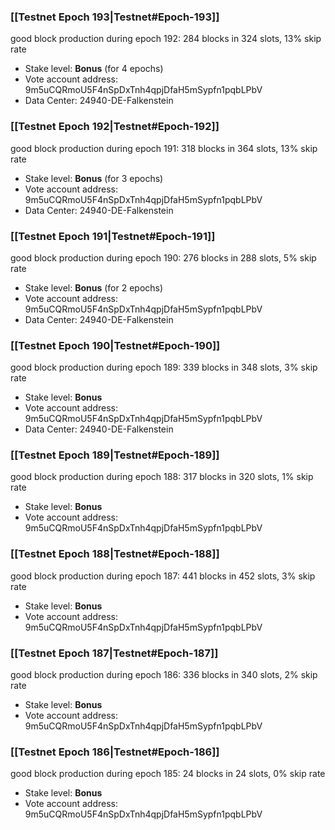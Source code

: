 ### [[Testnet Epoch 193|Testnet#Epoch-193]]
good block production during epoch 192: 284 blocks in 324 slots, 13% skip rate
* Stake level: **Bonus** (for 4 epochs)
* Vote account address: 9m5uCQRmoU5F4nSpDxTnh4qpjDfaH5mSypfn1pqbLPbV
* Data Center: 24940-DE-Falkenstein
### [[Testnet Epoch 192|Testnet#Epoch-192]]
good block production during epoch 191: 318 blocks in 364 slots, 13% skip rate
* Stake level: **Bonus** (for 3 epochs)
* Vote account address: 9m5uCQRmoU5F4nSpDxTnh4qpjDfaH5mSypfn1pqbLPbV
* Data Center: 24940-DE-Falkenstein
### [[Testnet Epoch 191|Testnet#Epoch-191]]
good block production during epoch 190: 276 blocks in 288 slots, 5% skip rate
* Stake level: **Bonus** (for 2 epochs)
* Vote account address: 9m5uCQRmoU5F4nSpDxTnh4qpjDfaH5mSypfn1pqbLPbV
* Data Center: 24940-DE-Falkenstein
### [[Testnet Epoch 190|Testnet#Epoch-190]]
good block production during epoch 189: 339 blocks in 348 slots, 3% skip rate
* Stake level: **Bonus**
* Vote account address: 9m5uCQRmoU5F4nSpDxTnh4qpjDfaH5mSypfn1pqbLPbV
* Data Center: 24940-DE-Falkenstein
### [[Testnet Epoch 189|Testnet#Epoch-189]]
good block production during epoch 188: 317 blocks in 320 slots, 1% skip rate
* Stake level: **Bonus**
* Vote account address: 9m5uCQRmoU5F4nSpDxTnh4qpjDfaH5mSypfn1pqbLPbV
### [[Testnet Epoch 188|Testnet#Epoch-188]]
good block production during epoch 187: 441 blocks in 452 slots, 3% skip rate
* Stake level: **Bonus**
* Vote account address: 9m5uCQRmoU5F4nSpDxTnh4qpjDfaH5mSypfn1pqbLPbV
### [[Testnet Epoch 187|Testnet#Epoch-187]]
good block production during epoch 186: 336 blocks in 340 slots, 2% skip rate
* Stake level: **Bonus**
* Vote account address: 9m5uCQRmoU5F4nSpDxTnh4qpjDfaH5mSypfn1pqbLPbV
### [[Testnet Epoch 186|Testnet#Epoch-186]]
good block production during epoch 185: 24 blocks in 24 slots, 0% skip rate
* Stake level: **Bonus**
* Vote account address: 9m5uCQRmoU5F4nSpDxTnh4qpjDfaH5mSypfn1pqbLPbV